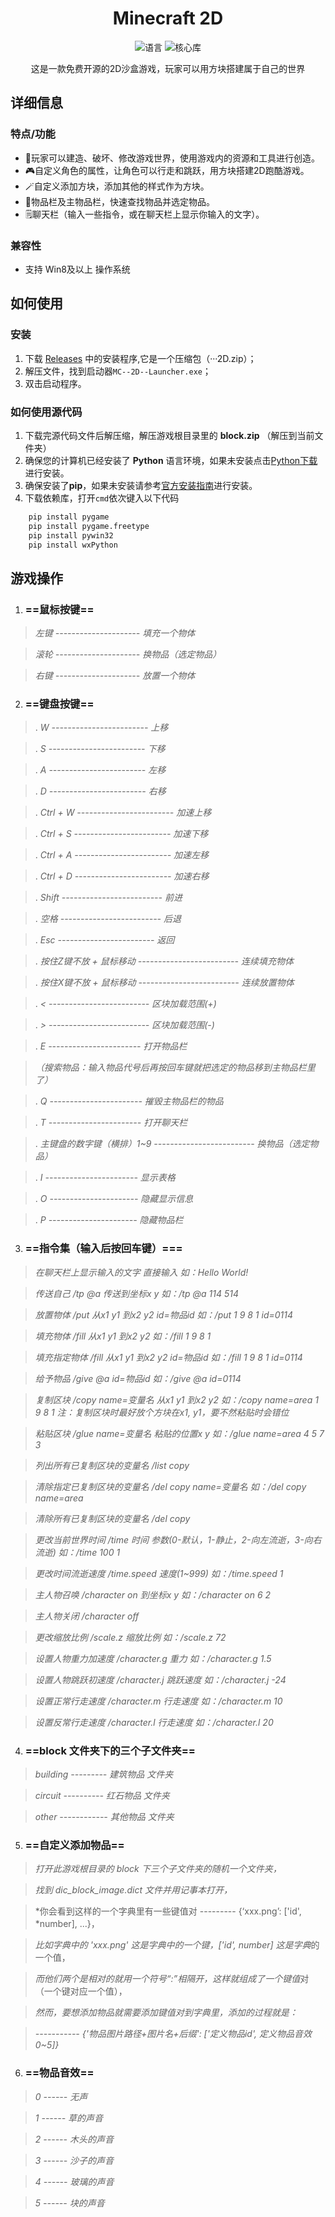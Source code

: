 # <div align="center">Minecraft 2D</div>

<p align="center">
 <img src="https://img.shields.io/badge/开发语言-Python-coral" alt="语言">
 <img src="https://img.shields.io/badge/核心库-Pygame-blue" alt="核心库">
</p>
 <div align="center">这是一款免费开源的2D沙盒游戏，玩家可以用方块搭建属于自己的世界</div>

## 详细信息

### 特点/功能
- 🧩玩家可以建造、破坏、修改游戏世界，使用游戏内的资源和工具进行创造。
- 🎮️自定义角色的属性，让角色可以行走和跳跃，用方块搭建2D跑酷游戏。
- 🪄自定义添加方块，添加其他的样式作为方块。
- 🎨物品栏及主物品栏，快速查找物品并选定物品。
- 🗒️聊天栏（输入一些指令，或在聊天栏上显示你输入的文字）。

### 兼容性
- 支持 Win8及以上 操作系统

## 如何使用

### 安装
1. 下载 [Releases](https://github.com/Minecows-Green/Minecraft-2D-for-LittleDream/releases) 中的安装程序,它是一个压缩包（···2D.zip）；
2. 解压文件，找到启动器`MC--2D--Launcher.exe`；
3. 双击启动程序。

### 如何使用源代码
1. 下载完源代码文件后解压缩，解压游戏根目录里的 **block.zip** （解压到当前文件夹）
2. 确保您的计算机已经安装了 **Python** 语言环境，如果未安装点击[Python下载](https://www.python.org/) 进行安装。
3. 确保安装了**pip**，如果未安装请参考[官方安装指南](https://pip.pypa.io/en/stable/installation/)进行安装。
4. 下载依赖库，打开`cmd`依次键入以下代码
 ```python
	 pip install pygame
	 pip install pygame.freetype
	 pip install pywin32
	 pip install wxPython
   ```

## 游戏操作

1. ### ==鼠标按键==

> *左键 --------------------- 填充一个物体*

> *滚轮 --------------------- 换物品（选定物品）*

> *右键 --------------------- 放置一个物体*

2. ### ==键盘按键==

> . *W ------------------------ 上移*

> . *S ------------------------ 下移*

> . *A ------------------------ 左移*

> . *D ------------------------ 右移*

> . *Ctrl + W ------------------------ 加速上移*

> . *Ctrl + S ------------------------ 加速下移*

> . *Ctrl + A ------------------------ 加速左移*

> . *Ctrl + D ------------------------ 加速右移*

> . *Shift ------------------------- 前进*

> . *空格 ------------------------- 后退*

> . *Esc ------------------------ 返回*

> . *按住Z键不放 + 鼠标移动 ------------------------- 连续填充物体*

> . *按住X键不放 + 鼠标移动 ------------------------- 连续放置物体*

> . *< ------------------------- 区块加载范围(+)*

> . *> ------------------------- 区块加载范围(-)*

> . *E ----------------------- 打开物品栏*

> *（搜索物品：输入物品代号后再按回车键就把选定的物品移到主物品栏里了）*

> . *Q ----------------------- 摧毁主物品栏的物品*

> . *T ----------------------- 打开聊天栏*

> . *主键盘的数字键（横排）1~9 ------------------------- 换物品（选定物品）*

> . *I ----------------------- 显示表格*

> . *O ---------------------- 隐藏显示信息*

> . *P ---------------------- 隐藏物品栏*

  

3. ### ==指令集（输入后按回车键）===

> *在聊天栏上显示输入的文字  直接输入  如：Hello World!*

> *传送自己 /tp @a 传送到坐标x y  如：/tp @a 114 514*

> *放置物体 /put 从x1 y1 到x2 y2 id=物品id  如：/put 1 9 8 1 id=0114*

> *填充物体 /fill 从x1 y1 到x2 y2  如：/fill 1 9 8 1*

> *填充指定物体 /fill 从x1 y1 到x2 y2 id=物品id  如：/fill 1 9 8 1 id=0114*

> *给予物品 /give @a id=物品id  如：/give @a id=0114*

>  *复制区块 /copy name=变量名 从x1 y1 到x2 y2  如：/copy name=area 1 9 8 1  注：_复制区块时最好放个方块在x1, y1，要不然粘贴时会错位_*

> *粘贴区块 /glue name=变量名 粘贴的位置x y  如：/glue name=area 4 5 7 3*

> *列出所有已复制区块的变量名 /list copy*

> *清除指定已复制区块的变量名 /del copy name=变量名  如：/del copy name=area*

> *清除所有已复制区块的变量名 /del copy*

> *更改当前世界时间 /time 时间 参数(0-默认，1-静止，2-向左流逝，3-向右流逝)  如：/time 100 1*

> *更改时间流逝速度 /time.speed 速度(1~999) 如：/time.speed 1*

> *主人物召唤 /character on 到坐标x y  如：/character on 6 2*

> *主人物关闭 /character off*

> *更改缩放比例 /scale.z 缩放比例  如：/scale.z 72*

> *设置人物重力加速度 /character.g 重力  如：/character.g  1.5*

> *设置人物跳跃初速度 /character.j 跳跃速度  如：/character.j -24*

> *设置正常行走速度 /character.m 行走速度  如：/character.m  10*

> *设置反常行走速度 /character.l 行走速度  如：/character.l  20*

4. ### ==block 文件夹下的三个子文件夹==

> *building --------- 建筑物品 文件夹*

> *circuit ---------- 红石物品 文件夹*

> *other ------------ 其他物品 文件夹*

5. ### ==自定义添加物品==

> *打开此游戏根目录的 block  下三个子文件夹的随机一个文件夹，*

> *找到 dic_block_image.dict  文件并用记事本打开，*

> *你会看到这样的一个字典里有一些键值对 --------- {‘xxx.png’: ['id', *number], ...}，

> *比如字典中的 'xxx.png' 这是字典中的一个键，['id', number] 这是字典*的一个值，

> *而他们两个是相对的就用一个符号“:”相隔开，这样就组成了一个键值*对（一个键对应一个值），

> *然而，要想添加物品就需要添加键值对到字典里，添加的过程就是：*

> *----------- {'物品图片路径+图片名+后缀': ['定义物品id',  定义物品音效0~5]}*

6. ### ==物品音效==

> *0 ------ 无声*

> *1 ------ 草的声音*

> *2 ------ 木头的声音*

> *3 ------ 沙子的声音*

> *4 ------ 玻璃的声音*

> *5 ------ 块的声音*
